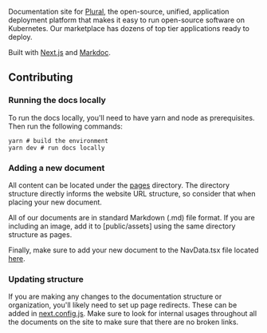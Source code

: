 Documentation site for [Plural](https://www.plural.sh/), the open-source, unified, application deployment platform that makes it easy to run open-source software on Kubernetes. Our marketplace has dozens of top tier applications ready to deploy.

Built with [Next.js](https://nextjs.org/) and [Markdoc](https://markdoc.dev/).

## Contributing

### Running the docs locally

To run the docs locally, you'll need to have yarn and node as prerequisites. Then run the following commands:

```shell
yarn # build the environment
yarn dev # run docs locally
```

### Adding a new document

All content can be located under the [pages](/pages) directory. The directory structure directly informs the website URL structure, so consider that when placing your new document.

All of our documents are in standard Markdown (.md) file format. If you are including an image, add it to [public/assets] using the same directory structure as pages.

Finally, make sure to add your new document to the NavData.tsx file located [here](/src/NavData.tsx).

### Updating structure

If you are making any changes to the documentation structure or organization, you'll likely need to set up page redirects. These can be added in [next.config.js](next.config.js). Make sure to 
look for internal usages throughout all the documents on the site to make sure that there are no broken links. 